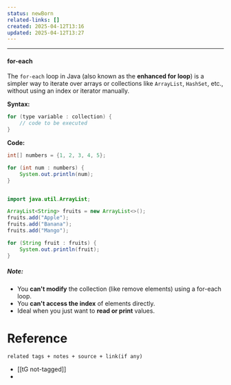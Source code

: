 ```yaml
---
status: newBorn
related-links: []
created: 2025-04-12T13:16
updated: 2025-04-12T13:27
---
```

---


#### for-each

The `for-each` loop in Java (also known as the **enhanced for loop**) is a simpler way to iterate over arrays or collections like `ArrayList`, `HashSet`, etc., without using an index or iterator manually.

**Syntax:**
```java
for (type variable : collection) {
    // code to be executed
}
```

**Code:**
```java
int[] numbers = {1, 2, 3, 4, 5};

for (int num : numbers) {
    System.out.println(num);
}


import java.util.ArrayList;

ArrayList<String> fruits = new ArrayList<>();
fruits.add("Apple");
fruits.add("Banana");
fruits.add("Mango");

for (String fruit : fruits) {
    System.out.println(fruit);
}
```


##### Note:
- You **can't modify** the collection (like remove elements) using a for-each loop.
- You **can't access the index** of elements directly.
- Ideal when you just want to **read or print** values.



# Reference
`related tags + notes + source + link(if any)`
 
- [[tG not-tagged]]
- 